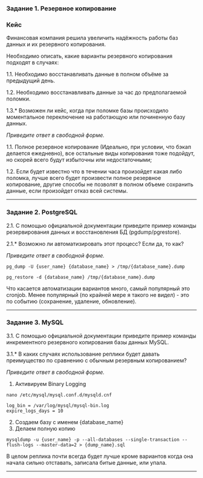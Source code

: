 ### Задание 1. Резервное копирование

### Кейс
Финансовая компания решила увеличить надёжность работы баз данных и их резервного копирования. 

Необходимо описать, какие варианты резервного копирования подходят в случаях: 

1.1. Необходимо восстанавливать данные в полном объёме за предыдущий день.

1.2. Необходимо восстанавливать данные за час до предполагаемой поломки.

1.3.* Возможен ли кейс, когда при поломке базы происходило моментальное переключение на работающую или починенную базу данных.

*Приведите ответ в свободной форме.*

1.1. Полное резервное копирование (Идеально, при условии, что бэкап делается ежедневно), все остальные виды копирования 
тоже подойдут, но скорей всего будут избыточны или недостаточными;

1.2.  Если будет известно что в течении часа произойдет какая либо поломка, лучше всего будет произвести полное резервное копирование, другие способы не позволят в полном объеме сохранить данные, если произойдет отказ всей системы.



---

### Задание 2. PostgreSQL

2.1. С помощью официальной документации приведите пример команды резервирования данных и восстановления БД (pgdump/pgrestore).

2.1.* Возможно ли автоматизировать этот процесс? Если да, то как?

*Приведите ответ в свободной форме.*

`pg_dump -U {user_name} {database_name} > /tmp/{database_name}.dump`

`pg_restore -d {database_name} /tmp/{database_name}.dump`

Что касается автоматизации вариантов много, самый популярный это cronjob. Менее популярный (по крайней мере я такого не 
видел) - это по событию (сохранение, удаление, обновление).

---

### Задание 3. MySQL

3.1. С помощью официальной документации приведите пример команды инкрементного резервного копирования базы данных MySQL. 

3.1.* В каких случаях использование реплики будет давать преимущество по сравнению с обычным резервным копированием?

*Приведите ответ в свободной форме.*

1. Активируем Binary Logging

`nano /etc/mysql/mysql.conf.d/mysqld.cnf`
```
log_bin = /var/log/mysql/mysql-bin.log
expire_logs_days = 10
```
2. Создаем базу с именем {database_name}
3. Делаем полную копию
```
mysqldump -u {user_name} -p --all-databases --single-transaction --flush-logs --master-data=2 > {dump_name}.sql
```


В целом реплика почти всегда будет лучше кроме вариантов когда она начала сильно отставать, записала битые данные, 
или упала.


---
